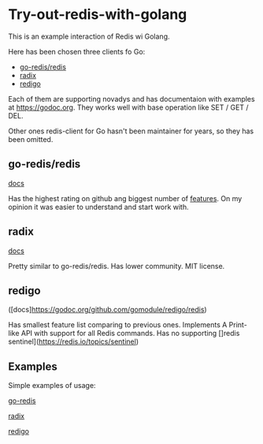 # Try-out-redis-with-golang

This is an example interaction of Redis wi Golang.

Here has been chosen three clients fo Go:
* [go-redis/redis](https://github.com/go-redis/redis)
* [radix](https://github.com/mediocregopher/radix.v2)
* [redigo](https://github.com/gomodule/redigo)

Each of them are supporting novadys and has documentaion with examples at https://godoc.org.
They works well with base operation like SET / GET / DEL.


Other ones redis-client for Go hasn't been maintainer for years, so they has been omitted.

## go-redis/redis
[docs](https://godoc.org/github.com/go-redis/redis)

Has the highest rating on github ang biggest number of [features](https://github.com/go-redis/redis#redis-client-for-golang).
On my opinion it was easier to understand and start work with.

## radix
[docs](https://godoc.org/ghttps://godoc.org/ithub.com/mediocregopher/radix.v2)

Pretty similar to go-redis/redis.
Has lower community.
MIT license.

## redigo
([docs]https://godoc.org/github.com/gomodule/redigo/redis)

Has smallest feature list comparing to previous ones.
Implements A Print-like API with support for all Redis commands.
Has no supporting []redis sentinel](https://redis.io/topics/sentinel)

## Examples
Simple examples of usage:

[go-redis](./go-redis)

[radix](./radix)

[redigo](./redigo)
